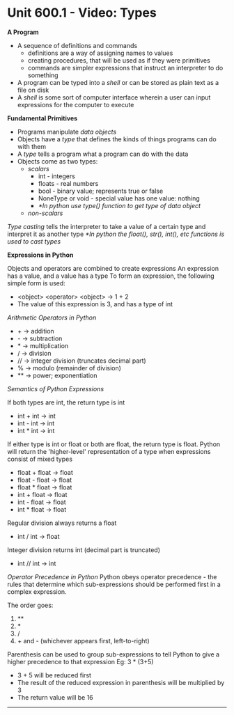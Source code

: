 # Unit 600.1 - Video: Types

**A Program**
- A sequence of definitions and commands
	- definitions are a way of assigning names to values
	- creating procedures, that will be used as if they were primitives
	- commands are simpler expressions that instruct an interpreter to do something
- A program can be typed into a *shell* or can be stored as plain text as a file on disk
- A *shell* is some sort of computer interface wherein a user can input expressions for the computer to execute

**Fundamental Primitives**
- Programs manipulate *data objects*
- Objects have a *type* that defines the kinds of things programs can do with them
- A *type* tells a program what a program can do with the data
- Objects come as two types:
	- *scalars*
		- int - integers
		- floats - real numbers
		- bool - binary value; represents true or false
		- NoneType or void - special value has one value: nothing
		- *\*In python use type() function to get type of data object*
	- *non-scalars*

*Type casting* tells the interpreter to take a value of a certain type and interpret it as another type
*\*In python the float(), str(), int(), etc functions is used to cast types*

**Expressions in Python**

Objects and operators are combined to create expressions
An expression has a value, and a value has a type
To form an expression, the following simple form is used:
- \<object\> \<operator\> \<object\> -> 1 + 2
- The value of this expression is 3, and has a type of int

*Arithmetic Operators in Python*
- \+ -> addition
- \- -> subtraction
- \* -> multiplication
- / -> division
- // -> integer division (truncates decimal part)
- % -> modulo (remainder of division)
- \*\* -> power; exponentiation

*Semantics of Python Expressions*

If both types are int, the return type is int
- int + int -> int
- int - int  -> int
- int * int -> int

If either type is int or float or both are float, the return type is float.
Python will return the 'higher-level' representation of a type when expressions consist of mixed types
- float + float -> float
- float - float -> float
- float * float -> float
- int + float -> float
- int - float -> float
- int * float -> float

Regular division always returns a float
- int / int -> float

Integer division returns int (decimal part is truncated)
- int // int  -> int

*Operator Precedence in Python*
Python obeys operator precedence - the rules that determine which sub-expressions should be performed first in a complex expression.

The order goes:
1. \*\*
2. \*
3. \/
4. \+ and \- (whichever appears first, left-to-right)

Parenthesis can be used to group sub-expressions to tell Python to give a higher precedence to that expression
Eg: 3 \* (3+5)
- 3 + 5 will be reduced first
- The result of the reduced expression in parenthesis will be multiplied by 3
- The return value will be 16

___
